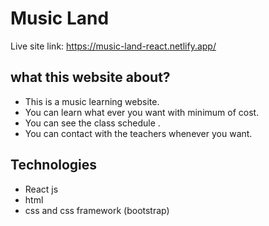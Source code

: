 # Music Land

Live site link: https://music-land-react.netlify.app/

## what this website about?
- This is a music learning website. 
- You can learn what ever you want with minimum of cost.
- You can see the class schedule .
- You can contact with the teachers whenever you want.

## Technologies
- React js
- html
- css and css framework (bootstrap)